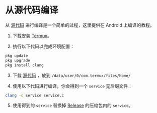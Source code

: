 # 从源代码编译

从 [源代码](https://github.com/YuleBest/LuminPro-C/blob/main/source/service.c) 进行编译是一个简单的过程，这里提供在 Android 上编译的教程。

1. 下载安装 [Termux](https://github.com/termux/termux-app)。

2. 执行以下代码以完成环境配置：

  ```bash
pkg update
pkg upgrade
pkg install clang
  ```

3. 下载 [源代码](https://github.com/YuleBest/LuminPro-C/blob/main/source/service.c) ，放到 `/data/user/0/com.termux/files/home/`

4. 使用以下代码进行编译，你会得到一个 `service` 无后缀文件：

  ```bash
clang -o service service.c
  ```

5. 使用得到的 `service` 替换掉 [Release](https://github.com/YuleBest/LuminPro-C/release/tag/latest) 的压缩包内的 `service`。
